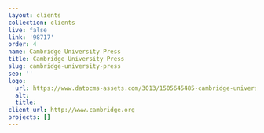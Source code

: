 ```yaml
---
layout: clients
collection: clients
live: false
link: '98717'
order: 4
name: Cambridge University Press
title: Cambridge University Press
slug: cambridge-university-press
seo: ''
logo:
  url: https://www.datocms-assets.com/3013/1505645485-cambridge-university-press.png
  alt: 
  title: 
client_url: http://www.cambridge.org
projects: []
---
```



